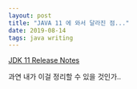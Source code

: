 ```yaml
---
layout: post
title: "JAVA 11 에 와서 달라진 점..."
date: 2019-08-14
tags: java writing
---
```


[JDK 11 Release Notes](https://www.oracle.com/technetwork/java/javase/11-relnote-issues-5012449.html)

과연 내가 이걸 정리할 수 있을 것인가..
